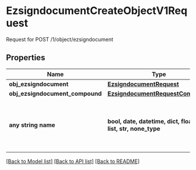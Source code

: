 # EzsigndocumentCreateObjectV1Request

Request for POST /1/object/ezsigndocument

## Properties
Name | Type | Description | Notes
------------ | ------------- | ------------- | -------------
**obj_ezsigndocument** | [**EzsigndocumentRequest**](EzsigndocumentRequest.md) |  | [optional] 
**obj_ezsigndocument_compound** | [**EzsigndocumentRequestCompound**](EzsigndocumentRequestCompound.md) |  | [optional] 
**any string name** | **bool, date, datetime, dict, float, int, list, str, none_type** | any string name can be used but the value must be the correct type | [optional]

[[Back to Model list]](../README.md#documentation-for-models) [[Back to API list]](../README.md#documentation-for-api-endpoints) [[Back to README]](../README.md)


